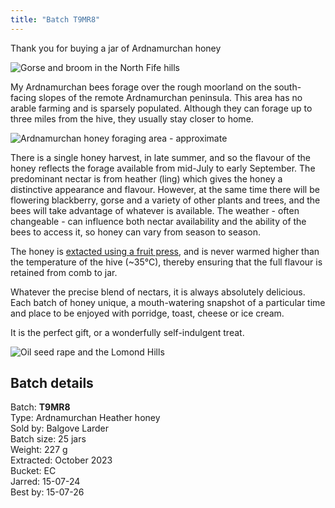 ```yaml
---
title: "Batch T9MR8"
---
```


Thank you for buying a jar of Ardnamurchan honey

![Gorse and broom in the North Fife hills](/images/fife/170604-04.jpg)

My Ardnamurchan bees forage over the rough moorland on the south-facing slopes of the remote Ardnamurchan peninsula. This area has no arable farming and is sparsely populated. Although they can forage up to three miles from the hive, they usually stay closer to home. 

![Ardnamurchan honey foraging area - approximate](/images/fife/ArdnamurchanHoney.png)

There is a single honey harvest, in late summer, and so the flavour of the honey reflects the forage available from mid-July to early September. The predominant nectar is from heather (ling) which gives the honey a distinctive appearance and flavour. However, at the same time there will be flowering blackberry, gorse and a variety of other plants and trees, and the bees will take advantage of whatever is available. The weather - often changeable - can influence both nectar availability and the ability of the bees to access it, so honey can vary from season to season. 

The honey is [extacted using a fruit press](https://theapiarist.org/under-pressure-the-speidel-hydropress/), and is never warmed higher than the temperature of the hive (~35°C), thereby ensuring that the full flavour is retained from comb to jar. 

Whatever the precise blend of nectars, it is always absolutely delicious. Each batch of honey unique, a mouth-watering snapshot of a particular time and place to be enjoyed with porridge, toast, cheese or ice cream. 

It is the perfect gift, or a wonderfully self-indulgent treat.

![Oil seed rape and the Lomond Hills](/images/fife/160521-26.jpg)

## Batch details

Batch: **T9MR8**<BR>
Type: Ardnamurchan Heather honey<BR>
Sold by: Balgove Larder<BR>
Batch size: 25 jars<BR>
Weight: 227 g<BR>
Extracted: October 2023<BR>
Bucket: EC<BR>
Jarred: 15-07-24<BR>
Best by: 15-07-26